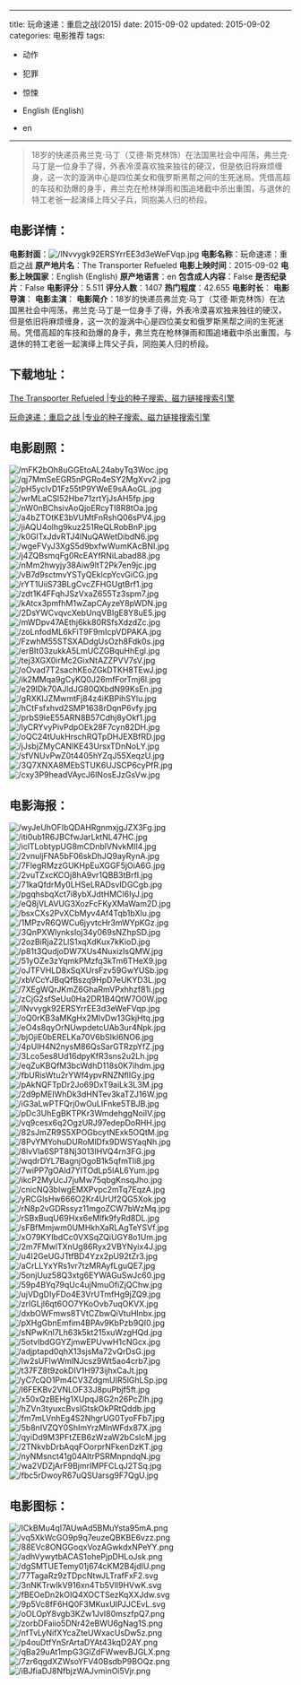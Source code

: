 
---
title: 玩命速递：重启之战(2015)
date: 2015-09-02
updated: 2015-09-02
categories: 电影推荐
tags:
- 动作
- 犯罪
- 惊悚

- English (English)
- en
---


> 18岁的快递员弗兰克·马丁（艾德·斯克林饰）在法国黑社会中闯荡，弗兰克·马丁是一位身手了得，外表冷漠喜欢独来独往的硬汉，但是依旧将麻烦缠身，这一次的漩涡中心是四位美女和俄罗斯黑帮之间的生死迷局。凭借高超的车技和劲爆的身手，弗兰克在枪林弹雨和围追堵截中杀出重围，与退休的特工老爸一起演绎上阵父子兵，同抱美人归的桥段。

## **电影详情**：

**电影封面**：<img src="https://image.tmdb.org/t/p/w200/lNvvygk92ERSYrrEE3d3eWeFVqp.jpg" alt="/lNvvygk92ERSYrrEE3d3eWeFVqp.jpg" title="/lNvvygk92ERSYrrEE3d3eWeFVqp.jpg">
**电影名称**：玩命速递：重启之战
**原产地片名**：The Transporter Refueled
**电影上映时间**：2015-09-02
**电影上映国家**：English (English)
**原产地语言**：en
**包含成人内容**：False
**是否纪录片**：False
**电影评分**：5.511
**评分人数**：1407
**热门程度**：42.655
**电影时长**：
**电影导演**：
**电影主演**：
**电影简介**：18岁的快递员弗兰克·马丁（艾德·斯克林饰）在法国黑社会中闯荡，弗兰克·马丁是一位身手了得，外表冷漠喜欢独来独往的硬汉，但是依旧将麻烦缠身，这一次的漩涡中心是四位美女和俄罗斯黑帮之间的生死迷局。凭借高超的车技和劲爆的身手，弗兰克在枪林弹雨和围追堵截中杀出重围，与退休的特工老爸一起演绎上阵父子兵，同抱美人归的桥段。

## **下载地址**：
[The Transporter Refueled |专业的种子搜索、磁力链接搜索引擎](https://movie.amd794.com:2083/?search=The%20Transporter%20Refueled&ordering=&mode=match_phrase&page_size=10&page=1)

[玩命速递：重启之战 |专业的种子搜索、磁力链接搜索引擎](https://movie.amd794.com:2083/?search=%E7%8E%A9%E5%91%BD%E9%80%9F%E9%80%92%EF%BC%9A%E9%87%8D%E5%90%AF%E4%B9%8B%E6%88%98&ordering=&mode=match_phrase&page_size=10&page=1)
 

## **电影剧照**：
<img src="https://image.tmdb.org/t/p/original/mFK2bOh8uGGEtoAL24abyTq3Woc.jpg" alt="/mFK2bOh8uGGEtoAL24abyTq3Woc.jpg" title="/mFK2bOh8uGGEtoAL24abyTq3Woc.jpg"><img src="https://image.tmdb.org/t/p/original/qj7MmSeEGR5nPGRo4eSY2MgXvv2.jpg" alt="/qj7MmSeEGR5nPGRo4eSY2MgXvv2.jpg" title="/qj7MmSeEGR5nPGRo4eSY2MgXvv2.jpg"><img src="https://image.tmdb.org/t/p/original/pH5ycIvD1Fz55tP9YWeE9sAAoGL.jpg" alt="/pH5ycIvD1Fz55tP9YWeE9sAAoGL.jpg" title="/pH5ycIvD1Fz55tP9YWeE9sAAoGL.jpg"><img src="https://image.tmdb.org/t/p/original/wrMLaCSl52Hbe71zrtYjJsAH5fp.jpg" alt="/wrMLaCSl52Hbe71zrtYjJsAH5fp.jpg" title="/wrMLaCSl52Hbe71zrtYjJsAH5fp.jpg"><img src="https://image.tmdb.org/t/p/original/nW0nBChsivAoQjoERcyTl8R8tOa.jpg" alt="/nW0nBChsivAoQjoERcyTl8R8tOa.jpg" title="/nW0nBChsivAoQjoERcyTl8R8tOa.jpg"><img src="https://image.tmdb.org/t/p/original/a4bZTOtKE3bVUMtFnRshQ06sPV4.jpg" alt="/a4bZTOtKE3bVUMtFnRshQ06sPV4.jpg" title="/a4bZTOtKE3bVUMtFnRshQ06sPV4.jpg"><img src="https://image.tmdb.org/t/p/original/jiAQU4olhg9kuz251ReQLRobBnP.jpg" alt="/jiAQU4olhg9kuz251ReQLRobBnP.jpg" title="/jiAQU4olhg9kuz251ReQLRobBnP.jpg"><img src="https://image.tmdb.org/t/p/original/k0GlTxJdvRTJ4lNuQAWetDibdN6.jpg" alt="/k0GlTxJdvRTJ4lNuQAWetDibdN6.jpg" title="/k0GlTxJdvRTJ4lNuQAWetDibdN6.jpg"><img src="https://image.tmdb.org/t/p/original/wgeFVyJ3XgS5d9bxfwWumKAcBNI.jpg" alt="/wgeFVyJ3XgS5d9bxfwWumKAcBNI.jpg" title="/wgeFVyJ3XgS5d9bxfwWumKAcBNI.jpg"><img src="https://image.tmdb.org/t/p/original/j4ZQBsmqFg0RcEAYfRNiLabad88.jpg" alt="/j4ZQBsmqFg0RcEAYfRNiLabad88.jpg" title="/j4ZQBsmqFg0RcEAYfRNiLabad88.jpg"><img src="https://image.tmdb.org/t/p/original/nMm2hwyjy38Aiw9ltT2Pk7en9jc.jpg" alt="/nMm2hwyjy38Aiw9ltT2Pk7en9jc.jpg" title="/nMm2hwyjy38Aiw9ltT2Pk7en9jc.jpg"><img src="https://image.tmdb.org/t/p/original/vB7d9sctmvYSTyQEklcpYcvGiCG.jpg" alt="/vB7d9sctmvYSTyQEklcpYcvGiCG.jpg" title="/vB7d9sctmvYSTyQEklcpYcvGiCG.jpg"><img src="https://image.tmdb.org/t/p/original/rYT1UiiS73BLgCvcZFHGUgtBrf1.jpg" alt="/rYT1UiiS73BLgCvcZFHGUgtBrf1.jpg" title="/rYT1UiiS73BLgCvcZFHGUgtBrf1.jpg"><img src="https://image.tmdb.org/t/p/original/zdt1K4FFqhJSzVxaZ655Tz3spm7.jpg" alt="/zdt1K4FFqhJSzVxaZ655Tz3spm7.jpg" title="/zdt1K4FFqhJSzVxaZ655Tz3spm7.jpg"><img src="https://image.tmdb.org/t/p/original/kAtcx3pmfhM1wZapCAyzeY8pWDN.jpg" alt="/kAtcx3pmfhM1wZapCAyzeY8pWDN.jpg" title="/kAtcx3pmfhM1wZapCAyzeY8pWDN.jpg"><img src="https://image.tmdb.org/t/p/original/2DsYWCvqvcXebUnqVBIgE8Y8uE5.jpg" alt="/2DsYWCvqvcXebUnqVBIgE8Y8uE5.jpg" title="/2DsYWCvqvcXebUnqVBIgE8Y8uE5.jpg"><img src="https://image.tmdb.org/t/p/original/mWDpv47AEthj6kk80RSfsXdzdZc.jpg" alt="/mWDpv47AEthj6kk80RSfsXdzdZc.jpg" title="/mWDpv47AEthj6kk80RSfsXdzdZc.jpg"><img src="https://image.tmdb.org/t/p/original/zoLnfodML6kFiT9F9mIcpVDPAKA.jpg" alt="/zoLnfodML6kFiT9F9mIcpVDPAKA.jpg" title="/zoLnfodML6kFiT9F9mIcpVDPAKA.jpg"><img src="https://image.tmdb.org/t/p/original/FzwhM55STSXADdgUsOzh8Fdk0s.jpg" alt="/FzwhM55STSXADdgUsOzh8Fdk0s.jpg" title="/FzwhM55STSXADdgUsOzh8Fdk0s.jpg"><img src="https://image.tmdb.org/t/p/original/erBIt03zukkA5LmUCZGBquHhEgl.jpg" alt="/erBIt03zukkA5LmUCZGBquHhEgl.jpg" title="/erBIt03zukkA5LmUCZGBquHhEgl.jpg"><img src="https://image.tmdb.org/t/p/original/tej3XGX0irMc2GixNtAZZPVV7sV.jpg" alt="/tej3XGX0irMc2GixNtAZZPVV7sV.jpg" title="/tej3XGX0irMc2GixNtAZZPVV7sV.jpg"><img src="https://image.tmdb.org/t/p/original/oOvad7T2sachKEoZGkDTKH8TEwJ.jpg" alt="/oOvad7T2sachKEoZGkDTKH8TEwJ.jpg" title="/oOvad7T2sachKEoZGkDTKH8TEwJ.jpg"><img src="https://image.tmdb.org/t/p/original/ik2MMqa9gCyKQ0J26mfForTmj6I.jpg" alt="/ik2MMqa9gCyKQ0J26mfForTmj6I.jpg" title="/ik2MMqa9gCyKQ0J26mfForTmj6I.jpg"><img src="https://image.tmdb.org/t/p/original/e29IDk70AJldJG80QXbdN99KsEn.jpg" alt="/e29IDk70AJldJG80QXbdN99KsEn.jpg" title="/e29IDk70AJldJG80QXbdN99KsEn.jpg"><img src="https://image.tmdb.org/t/p/original/gRXKIJZMwmtFj84z4iKBPihSYlu.jpg" alt="/gRXKIJZMwmtFj84z4iKBPihSYlu.jpg" title="/gRXKIJZMwmtFj84z4iKBPihSYlu.jpg"><img src="https://image.tmdb.org/t/p/original/hCtFsfxhvd2SMP1638rDqnP6vfy.jpg" alt="/hCtFsfxhvd2SMP1638rDqnP6vfy.jpg" title="/hCtFsfxhvd2SMP1638rDqnP6vfy.jpg"><img src="https://image.tmdb.org/t/p/original/prbS9leE55ARN8B57Cdhj8yOkf1.jpg" alt="/prbS9leE55ARN8B57Cdhj8yOkf1.jpg" title="/prbS9leE55ARN8B57Cdhj8yOkf1.jpg"><img src="https://image.tmdb.org/t/p/original/lyCRYvyPivPdpOEk28F7cyn82DH.jpg" alt="/lyCRYvyPivPdpOEk28F7cyn82DH.jpg" title="/lyCRYvyPivPdpOEk28F7cyn82DH.jpg"><img src="https://image.tmdb.org/t/p/original/oQC24tUukHrschRQTpDHJEXBfRD.jpg" alt="/oQC24tUukHrschRQTpDHJEXBfRD.jpg" title="/oQC24tUukHrschRQTpDHJEXBfRD.jpg"><img src="https://image.tmdb.org/t/p/original/jJsbjZMyCANlKE43UrsxTDnNoLY.jpg" alt="/jJsbjZMyCANlKE43UrsxTDnNoLY.jpg" title="/jJsbjZMyCANlKE43UrsxTDnNoLY.jpg"><img src="https://image.tmdb.org/t/p/original/sfVNUvPwZ0t4405hYZqJ55XeqzU.jpg" alt="/sfVNUvPwZ0t4405hYZqJ55XeqzU.jpg" title="/sfVNUvPwZ0t4405hYZqJ55XeqzU.jpg"><img src="https://image.tmdb.org/t/p/original/3Q7XNXA8MEbSTUK6UJSCP6cyPfR.jpg" alt="/3Q7XNXA8MEbSTUK6UJSCP6cyPfR.jpg" title="/3Q7XNXA8MEbSTUK6UJSCP6cyPfR.jpg"><img src="https://image.tmdb.org/t/p/original/cxy3P9headVAycJ6lNosEJzGsVw.jpg" alt="/cxy3P9headVAycJ6lNosEJzGsVw.jpg" title="/cxy3P9headVAycJ6lNosEJzGsVw.jpg">

## **电影海报**：
<img src="https://image.tmdb.org/t/p/original/wyJeUhOFIbQDAHRgnmxjgJZX3Fg.jpg" alt="/wyJeUhOFIbQDAHRgnmxjgJZX3Fg.jpg" title="/wyJeUhOFIbQDAHRgnmxjgJZX3Fg.jpg"><img src="https://image.tmdb.org/t/p/original/iti0ub1R6JBCfwJarLktNL47HC.jpg" alt="/iti0ub1R6JBCfwJarLktNL47HC.jpg" title="/iti0ub1R6JBCfwJarLktNL47HC.jpg"><img src="https://image.tmdb.org/t/p/original/iclTLobtypUG8mCDnblVNvkMIl4.jpg" alt="/iclTLobtypUG8mCDnblVNvkMIl4.jpg" title="/iclTLobtypUG8mCDnblVNvkMIl4.jpg"><img src="https://image.tmdb.org/t/p/original/2vnuljFNA5bF06skDhJQ9ayRynA.jpg" alt="/2vnuljFNA5bF06skDhJQ9ayRynA.jpg" title="/2vnuljFNA5bF06skDhJQ9ayRynA.jpg"><img src="https://image.tmdb.org/t/p/original/7FlegRMzzGUKHpEuXGGF5jOiA6G.jpg" alt="/7FlegRMzzGUKHpEuXGGF5jOiA6G.jpg" title="/7FlegRMzzGUKHpEuXGGF5jOiA6G.jpg"><img src="https://image.tmdb.org/t/p/original/2vuTZxcKCOj8hA9vr1QBB3tBrfl.jpg" alt="/2vuTZxcKCOj8hA9vr1QBB3tBrfl.jpg" title="/2vuTZxcKCOj8hA9vr1QBB3tBrfl.jpg"><img src="https://image.tmdb.org/t/p/original/71kaQfdrMy0LHSeLRADsvlDGCgb.jpg" alt="/71kaQfdrMy0LHSeLRADsvlDGCgb.jpg" title="/71kaQfdrMy0LHSeLRADsvlDGCgb.jpg"><img src="https://image.tmdb.org/t/p/original/pgqhsbqXct7i8ybXJdtHMCl6IyJ.jpg" alt="/pgqhsbqXct7i8ybXJdtHMCl6IyJ.jpg" title="/pgqhsbqXct7i8ybXJdtHMCl6IyJ.jpg"><img src="https://image.tmdb.org/t/p/original/eQ8jVLAVUG3XozFcFKyXMaWam2D.jpg" alt="/eQ8jVLAVUG3XozFcFKyXMaWam2D.jpg" title="/eQ8jVLAVUG3XozFcFKyXMaWam2D.jpg"><img src="https://image.tmdb.org/t/p/original/bsxCXs2PvXCbMyv4Af4Tqb1bXlu.jpg" alt="/bsxCXs2PvXCbMyv4Af4Tqb1bXlu.jpg" title="/bsxCXs2PvXCbMyv4Af4Tqb1bXlu.jpg"><img src="https://image.tmdb.org/t/p/original/1MPzvR6QWCu6jyvtcHr3mWYpKGz.jpg" alt="/1MPzvR6QWCu6jyvtcHr3mWYpKGz.jpg" title="/1MPzvR6QWCu6jyvtcHr3mWYpKGz.jpg"><img src="https://image.tmdb.org/t/p/original/3QnPXWlynksIoj34y069sNZhpSD.jpg" alt="/3QnPXWlynksIoj34y069sNZhpSD.jpg" title="/3QnPXWlynksIoj34y069sNZhpSD.jpg"><img src="https://image.tmdb.org/t/p/original/2ozBiRjaZ2LlS1xqXdKux7kKioD.jpg" alt="/2ozBiRjaZ2LlS1xqXdKux7kKioD.jpg" title="/2ozBiRjaZ2LlS1xqXdKux7kKioD.jpg"><img src="https://image.tmdb.org/t/p/original/p81t3QudjoDW7XUs4NuxizIsQMW.jpg" alt="/p81t3QudjoDW7XUs4NuxizIsQMW.jpg" title="/p81t3QudjoDW7XUs4NuxizIsQMW.jpg"><img src="https://image.tmdb.org/t/p/original/51yOZe3zYqmkPMzfq3kTm6THeX9.jpg" alt="/51yOZe3zYqmkPMzfq3kTm6THeX9.jpg" title="/51yOZe3zYqmkPMzfq3kTm6THeX9.jpg"><img src="https://image.tmdb.org/t/p/original/oJTFVHLD8xSqXUrsFzv59GwYUSb.jpg" alt="/oJTFVHLD8xSqXUrsFzv59GwYUSb.jpg" title="/oJTFVHLD8xSqXUrsFzv59GwYUSb.jpg"><img src="https://image.tmdb.org/t/p/original/xbVCcYJBqQfBszq9HpD7eUKYD3L.jpg" alt="/xbVCcYJBqQfBszq9HpD7eUKYD3L.jpg" title="/xbVCcYJBqQfBszq9HpD7eUKYD3L.jpg"><img src="https://image.tmdb.org/t/p/original/7XEgWQrJKmZ6GhaRmVPxhhzf81i.jpg" alt="/7XEgWQrJKmZ6GhaRmVPxhhzf81i.jpg" title="/7XEgWQrJKmZ6GhaRmVPxhhzf81i.jpg"><img src="https://image.tmdb.org/t/p/original/zCjG2sfSeUu0Ha2DR1B4QtW7O0W.jpg" alt="/zCjG2sfSeUu0Ha2DR1B4QtW7O0W.jpg" title="/zCjG2sfSeUu0Ha2DR1B4QtW7O0W.jpg"><img src="https://image.tmdb.org/t/p/original/lNvvygk92ERSYrrEE3d3eWeFVqp.jpg" alt="/lNvvygk92ERSYrrEE3d3eWeFVqp.jpg" title="/lNvvygk92ERSYrrEE3d3eWeFVqp.jpg"><img src="https://image.tmdb.org/t/p/original/oQ0rKB3aMKgHx2MIvDw13GkjHtq.jpg" alt="/oQ0rKB3aMKgHx2MIvDw13GkjHtq.jpg" title="/oQ0rKB3aMKgHx2MIvDw13GkjHtq.jpg"><img src="https://image.tmdb.org/t/p/original/eO4s8qyOrNUwpdetcUAb3ur4Npk.jpg" alt="/eO4s8qyOrNUwpdetcUAb3ur4Npk.jpg" title="/eO4s8qyOrNUwpdetcUAb3ur4Npk.jpg"><img src="https://image.tmdb.org/t/p/original/bjOjiE0bERELKa70V6bSIkI6NO6.jpg" alt="/bjOjiE0bERELKa70V6bSIkI6NO6.jpg" title="/bjOjiE0bERELKa70V6bSIkI6NO6.jpg"><img src="https://image.tmdb.org/t/p/original/4pUIH4N2nysM86QsSarGTRzpYfZ.jpg" alt="/4pUIH4N2nysM86QsSarGTRzpYfZ.jpg" title="/4pUIH4N2nysM86QsSarGTRzpYfZ.jpg"><img src="https://image.tmdb.org/t/p/original/3Lco5es8Ud16dpyKfR3sns2u2Lh.jpg" alt="/3Lco5es8Ud16dpyKfR3sns2u2Lh.jpg" title="/3Lco5es8Ud16dpyKfR3sns2u2Lh.jpg"><img src="https://image.tmdb.org/t/p/original/eqZuKBQfM3bcWdhD118s0K7ihdm.jpg" alt="/eqZuKBQfM3bcWdhD118s0K7ihdm.jpg" title="/eqZuKBQfM3bcWdhD118s0K7ihdm.jpg"><img src="https://image.tmdb.org/t/p/original/fbURisWtu2rYWf4ypvRNZNflIGy.jpg" alt="/fbURisWtu2rYWf4ypvRNZNflIGy.jpg" title="/fbURisWtu2rYWf4ypvRNZNflIGy.jpg"><img src="https://image.tmdb.org/t/p/original/pAkNQFTpDr2Jo69DxT9aiLk3L3M.jpg" alt="/pAkNQFTpDr2Jo69DxT9aiLk3L3M.jpg" title="/pAkNQFTpDr2Jo69DxT9aiLk3L3M.jpg"><img src="https://image.tmdb.org/t/p/original/2d9pMEIWhDk3dHNTev3kaTZJ16W.jpg" alt="/2d9pMEIWhDk3dHNTev3kaTZJ16W.jpg" title="/2d9pMEIWhDk3dHNTev3kaTZJ16W.jpg"><img src="https://image.tmdb.org/t/p/original/iG3aLwPTFQrj0wOuLIFnke5TBJB.jpg" alt="/iG3aLwPTFQrj0wOuLIFnke5TBJB.jpg" title="/iG3aLwPTFQrj0wOuLIFnke5TBJB.jpg"><img src="https://image.tmdb.org/t/p/original/pDc3UhEgBKTPKr3WmdehggNoiIV.jpg" alt="/pDc3UhEgBKTPKr3WmdehggNoiIV.jpg" title="/pDc3UhEgBKTPKr3WmdehggNoiIV.jpg"><img src="https://image.tmdb.org/t/p/original/vq9cesx6q2OgzURJ97edepDoRHH.jpg" alt="/vq9cesx6q2OgzURJ97edepDoRHH.jpg" title="/vq9cesx6q2OgzURJ97edepDoRHH.jpg"><img src="https://image.tmdb.org/t/p/original/82sJmZR9S5XPOGbcytNExk5OQtM.jpg" alt="/82sJmZR9S5XPOGbcytNExk5OQtM.jpg" title="/82sJmZR9S5XPOGbcytNExk5OQtM.jpg"><img src="https://image.tmdb.org/t/p/original/8PvYMYohuDURoMlDfx9DWSYaqNh.jpg" alt="/8PvYMYohuDURoMlDfx9DWSYaqNh.jpg" title="/8PvYMYohuDURoMlDfx9DWSYaqNh.jpg"><img src="https://image.tmdb.org/t/p/original/8lvVla6SPT8Nj3013lHVQ4rn3FG.jpg" alt="/8lvVla6SPT8Nj3013lHVQ4rn3FG.jpg" title="/8lvVla6SPT8Nj3013lHVQ4rn3FG.jpg"><img src="https://image.tmdb.org/t/p/original/wqdrDYL7BagnjOgoB1k5qfmTli8.jpg" alt="/wqdrDYL7BagnjOgoB1k5qfmTli8.jpg" title="/wqdrDYL7BagnjOgoB1k5qfmTli8.jpg"><img src="https://image.tmdb.org/t/p/original/7wiPP7gOAld7YITOdLp5IAL6Yum.jpg" alt="/7wiPP7gOAld7YITOdLp5IAL6Yum.jpg" title="/7wiPP7gOAld7YITOdLp5IAL6Yum.jpg"><img src="https://image.tmdb.org/t/p/original/ikcP2MyUcJ7juMw75qbgKnsqJho.jpg" alt="/ikcP2MyUcJ7juMw75qbgKnsqJho.jpg" title="/ikcP2MyUcJ7juMw75qbgKnsqJho.jpg"><img src="https://image.tmdb.org/t/p/original/cnicNQ3bIwgEMXPvpc2mTq7EqzA.jpg" alt="/cnicNQ3bIwgEMXPvpc2mTq7EqzA.jpg" title="/cnicNQ3bIwgEMXPvpc2mTq7EqzA.jpg"><img src="https://image.tmdb.org/t/p/original/yRCGlsHw666O2Kr4UrUf2QG5Xok.jpg" alt="/yRCGlsHw666O2Kr4UrUf2QG5Xok.jpg" title="/yRCGlsHw666O2Kr4UrUf2QG5Xok.jpg"><img src="https://image.tmdb.org/t/p/original/rN8p2vGDRssyz11mgoZCW7bWzMq.jpg" alt="/rN8p2vGDRssyz11mgoZCW7bWzMq.jpg" title="/rN8p2vGDRssyz11mgoZCW7bWzMq.jpg"><img src="https://image.tmdb.org/t/p/original/rSBxBuqU69Hxx6eMlfk9fyRd8DL.jpg" alt="/rSBxBuqU69Hxx6eMlfk9fyRd8DL.jpg" title="/rSBxBuqU69Hxx6eMlfk9fyRd8DL.jpg"><img src="https://image.tmdb.org/t/p/original/sFBfMmjwm0UMHkhXaRLAgTeYSVf.jpg" alt="/sFBfMmjwm0UMHkhXaRLAgTeYSVf.jpg" title="/sFBfMmjwm0UMHkhXaRLAgTeYSVf.jpg"><img src="https://image.tmdb.org/t/p/original/xO79KYIbdCc0VXSqZQiUGY8o1Um.jpg" alt="/xO79KYIbdCc0VXSqZQiUGY8o1Um.jpg" title="/xO79KYIbdCc0VXSqZQiUGY8o1Um.jpg"><img src="https://image.tmdb.org/t/p/original/2m7FMwlTXnUg86Ryx2VBYNyix4J.jpg" alt="/2m7FMwlTXnUg86Ryx2VBYNyix4J.jpg" title="/2m7FMwlTXnUg86Ryx2VBYNyix4J.jpg"><img src="https://image.tmdb.org/t/p/original/u4I2GeUGJTtfBD4Yzx2pU92tZr3.jpg" alt="/u4I2GeUGJTtfBD4Yzx2pU92tZr3.jpg" title="/u4I2GeUGJTtfBD4Yzx2pU92tZr3.jpg"><img src="https://image.tmdb.org/t/p/original/aCrLLYxYRs1vr7tzMRAyfLguQE7.jpg" alt="/aCrLLYxYRs1vr7tzMRAyfLguQE7.jpg" title="/aCrLLYxYRs1vr7tzMRAyfLguQE7.jpg"><img src="https://image.tmdb.org/t/p/original/5onjUuz58Q3xtg6EYWAGuSwJc60.jpg" alt="/5onjUuz58Q3xtg6EYWAGuSwJc60.jpg" title="/5onjUuz58Q3xtg6EYWAGuSwJc60.jpg"><img src="https://image.tmdb.org/t/p/original/59p4BYq79qUc4ujNmuOfiZjQChw.jpg" alt="/59p4BYq79qUc4ujNmuOfiZjQChw.jpg" title="/59p4BYq79qUc4ujNmuOfiZjQChw.jpg"><img src="https://image.tmdb.org/t/p/original/ujVDgDIyFDo4E3VrUTmfHg9jZQ9.jpg" alt="/ujVDgDIyFDo4E3VrUTmfHg9jZQ9.jpg" title="/ujVDgDIyFDo4E3VrUTmfHg9jZQ9.jpg"><img src="https://image.tmdb.org/t/p/original/zrIGLjl6qt6OO7YKoOvb7uqOKVX.jpg" alt="/zrIGLjl6qt6OO7YKoOvb7uqOKVX.jpg" title="/zrIGLjl6qt6OO7YKoOvb7uqOKVX.jpg"><img src="https://image.tmdb.org/t/p/original/dxbOWFmws8TVtCZbwQiVtuHlnbx.jpg" alt="/dxbOWFmws8TVtCZbwQiVtuHlnbx.jpg" title="/dxbOWFmws8TVtCZbwQiVtuHlnbx.jpg"><img src="https://image.tmdb.org/t/p/original/pXHgGbnEmfim4BPAv9KbPzb9QI0.jpg" alt="/pXHgGbnEmfim4BPAv9KbPzb9QI0.jpg" title="/pXHgGbnEmfim4BPAv9KbPzb9QI0.jpg"><img src="https://image.tmdb.org/t/p/original/sNPwKnl7Lh63k5kt215xuWzgHQd.jpg" alt="/sNPwKnl7Lh63k5kt215xuWzgHQd.jpg" title="/sNPwKnl7Lh63k5kt215xuWzgHQd.jpg"><img src="https://image.tmdb.org/t/p/original/5otvIbdGGYZjmwEPUvwH1cNGcx.jpg" alt="/5otvIbdGGYZjmwEPUvwH1cNGcx.jpg" title="/5otvIbdGGYZjmwEPUvwH1cNGcx.jpg"><img src="https://image.tmdb.org/t/p/original/adjptapd0qhX13sjsMa72vQrDsG.jpg" alt="/adjptapd0qhX13sjsMa72vQrDsG.jpg" title="/adjptapd0qhX13sjsMa72vQrDsG.jpg"><img src="https://image.tmdb.org/t/p/original/lw2sUFlwWmlNJcsz9Wt5ao4crb7.jpg" alt="/lw2sUFlwWmlNJcsz9Wt5ao4crb7.jpg" title="/lw2sUFlwWmlNJcsz9Wt5ao4crb7.jpg"><img src="https://image.tmdb.org/t/p/original/t37FZ8t9zokDIV1H973ijhxCaJt.jpg" alt="/t37FZ8t9zokDIV1H973ijhxCaJt.jpg" title="/t37FZ8t9zokDIV1H973ijhxCaJt.jpg"><img src="https://image.tmdb.org/t/p/original/yC7cQO1Pm4CV3ZdgmUIR5lGhLSp.jpg" alt="/yC7cQO1Pm4CV3ZdgmUIR5lGhLSp.jpg" title="/yC7cQO1Pm4CV3ZdgmUIR5lGhLSp.jpg"><img src="https://image.tmdb.org/t/p/original/l6FEKBv2VNLOF33J8puPbjf5ft.jpg" alt="/l6FEKBv2VNLOF33J8puPbjf5ft.jpg" title="/l6FEKBv2VNLOF33J8puPbjf5ft.jpg"><img src="https://image.tmdb.org/t/p/original/x50xQzBEHg1XUpqJ8G2n26PcZlh.jpg" alt="/x50xQzBEHg1XUpqJ8G2n26PcZlh.jpg" title="/x50xQzBEHg1XUpqJ8G2n26PcZlh.jpg"><img src="https://image.tmdb.org/t/p/original/hZVn3tyuxcBvslGtskOkPRtQddb.jpg" alt="/hZVn3tyuxcBvslGtskOkPRtQddb.jpg" title="/hZVn3tyuxcBvslGtskOkPRtQddb.jpg"><img src="https://image.tmdb.org/t/p/original/fm7mLVnhEg4S2NhgrUG0TyoFFb7.jpg" alt="/fm7mLVnhEg4S2NhgrUG0TyoFFb7.jpg" title="/fm7mLVnhEg4S2NhgrUG0TyoFFb7.jpg"><img src="https://image.tmdb.org/t/p/original/5b8nIVZQY0ShImYrzMlnWFdx87X.jpg" alt="/5b8nIVZQY0ShImYrzMlnWFdx87X.jpg" title="/5b8nIVZQY0ShImYrzMlnWFdx87X.jpg"><img src="https://image.tmdb.org/t/p/original/qyiDd9M3PFtZEB6zWzaW2bCslcM.jpg" alt="/qyiDd9M3PFtZEB6zWzaW2bCslcM.jpg" title="/qyiDd9M3PFtZEB6zWzaW2bCslcM.jpg"><img src="https://image.tmdb.org/t/p/original/2TNkvbDrbAqqFOorprNFkenDzKT.jpg" alt="/2TNkvbDrbAqqFOorprNFkenDzKT.jpg" title="/2TNkvbDrbAqqFOorprNFkenDzKT.jpg"><img src="https://image.tmdb.org/t/p/original/nyNMsnct41g04AltrPSRMnpndqN.jpg" alt="/nyNMsnct41g04AltrPSRMnpndqN.jpg" title="/nyNMsnct41g04AltrPSRMnpndqN.jpg"><img src="https://image.tmdb.org/t/p/original/wa2VDZjArF9BjmrIMPFCLqJ2TSq.jpg" alt="/wa2VDZjArF9BjmrIMPFCLqJ2TSq.jpg" title="/wa2VDZjArF9BjmrIMPFCLqJ2TSq.jpg"><img src="https://image.tmdb.org/t/p/original/fbc5rDwoyR67uQSUarsg9F7QgU.jpg" alt="/fbc5rDwoyR67uQSUarsg9F7QgU.jpg" title="/fbc5rDwoyR67uQSUarsg9F7QgU.jpg">

## **电影图标**：
<img src="https://image.tmdb.org/t/p/original/lCkBMu4qI7AUwAd5BMuYsta95mA.png" alt="/lCkBMu4qI7AUwAd5BMuYsta95mA.png" title="/lCkBMu4qI7AUwAd5BMuYsta95mA.png"><img src="https://image.tmdb.org/t/p/original/vq5XkWcGO9p9q7euzeQBKBE6vzz.png" alt="/vq5XkWcGO9p9q7euzeQBKBE6vzz.png" title="/vq5XkWcGO9p9q7euzeQBKBE6vzz.png"><img src="https://image.tmdb.org/t/p/original/88EVc8ONGGoqxVozAGwkdxNPeYY.png" alt="/88EVc8ONGGoqxVozAGwkdxNPeYY.png" title="/88EVc8ONGGoqxVozAGwkdxNPeYY.png"><img src="https://image.tmdb.org/t/p/original/adhVywytbACAS1ohePjpDHLoJsk.png" alt="/adhVywytbACAS1ohePjpDHLoJsk.png" title="/adhVywytbACAS1ohePjpDHLoJsk.png"><img src="https://image.tmdb.org/t/p/original/dgSMTUETemy01j674cKM2B4jdIU.png" alt="/dgSMTUETemy01j674cKM2B4jdIU.png" title="/dgSMTUETemy01j674cKM2B4jdIU.png"><img src="https://image.tmdb.org/t/p/original/77TagaRz9zTDpcNtwJLTrafFxF2.svg" alt="/77TagaRz9zTDpcNtwJLTrafFxF2.svg" title="/77TagaRz9zTDpcNtwJLTrafFxF2.svg"><img src="https://image.tmdb.org/t/p/original/3nNKTrwIkV916xn4Tb5Vll9HVwK.svg" alt="/3nNKTrwIkV916xn4Tb5Vll9HVwK.svg" title="/3nNKTrwIkV916xn4Tb5Vll9HVwK.svg"><img src="https://image.tmdb.org/t/p/original/fBEOeDn2kOIQ4XOCTSezKqXXJdw.svg" alt="/fBEOeDn2kOIQ4XOCTSezKqXXJdw.svg" title="/fBEOeDn2kOIQ4XOCTSezKqXXJdw.svg"><img src="https://image.tmdb.org/t/p/original/9p5Vc8fF6HQ0F3MKuxUIPJJCEvL.svg" alt="/9p5Vc8fF6HQ0F3MKuxUIPJJCEvL.svg" title="/9p5Vc8fF6HQ0F3MKuxUIPJJCEvL.svg"><img src="https://image.tmdb.org/t/p/original/oOLOpY8vgb3KZw1JvI80mszfpQ7.png" alt="/oOLOpY8vgb3KZw1JvI80mszfpQ7.png" title="/oOLOpY8vgb3KZw1JvI80mszfpQ7.png"><img src="https://image.tmdb.org/t/p/original/zorbDFaiio5DNr42eBWU6gNag1S.png" alt="/zorbDFaiio5DNr42eBWU6gNag1S.png" title="/zorbDFaiio5DNr42eBWU6gNag1S.png"><img src="https://image.tmdb.org/t/p/original/nfTvLyNifXYcaZteUWxacUsDw5z.png" alt="/nfTvLyNifXYcaZteUWxacUsDw5z.png" title="/nfTvLyNifXYcaZteUWxacUsDw5z.png"><img src="https://image.tmdb.org/t/p/original/p4ouDtfYnSrArtaDYAt43kqD2AY.png" alt="/p4ouDtfYnSrArtaDYAt43kqD2AY.png" title="/p4ouDtfYnSrArtaDYAt43kqD2AY.png"><img src="https://image.tmdb.org/t/p/original/qBa29uAt1mpG3GlZdFWwevBJGLX.png" alt="/qBa29uAt1mpG3GlZdFWwevBJGLX.png" title="/qBa29uAt1mpG3GlZdFWwevBJGLX.png"><img src="https://image.tmdb.org/t/p/original/7zr6qgdXZWsoYFV40BsdbP9BOQz.png" alt="/7zr6qgdXZWsoYFV40BsdbP9BOQz.png" title="/7zr6qgdXZWsoYFV40BsdbP9BOQz.png"><img src="https://image.tmdb.org/t/p/original/iBJfiaDJ8NfbjzWAJvminOi5Vjr.png" alt="/iBJfiaDJ8NfbjzWAJvminOi5Vjr.png" title="/iBJfiaDJ8NfbjzWAJvminOi5Vjr.png">
